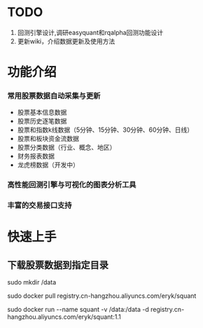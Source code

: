 # TODO 
1. 回测引擎设计,调研easyquant和rqalpha回测功能设计
2. 更新wiki，介绍数据更新及使用方法

# 功能介绍

### 常用股票数据自动采集与更新

* 股票基本信息数据
* 股票历史逐笔数据
* 股票和指数k线数据（5分钟、15分钟、30分钟、60分钟、日线）
* 股票和板块资金流数据
* 股票分类数据（行业、概念、地区）
* 财务报表数据
* 龙虎榜数据（开发中）

### 高性能回测引擎与可视化的图表分析工具

### 丰富的交易接口支持
 
# 快速上手

## 下载股票数据到指定目录

sudo mkdir /data

sudo docker pull registry.cn-hangzhou.aliyuncs.com/eryk/squant

sudo docker run --name squant -v /data:/data -d registry.cn-hangzhou.aliyuncs.com/eryk/squant:1.1
